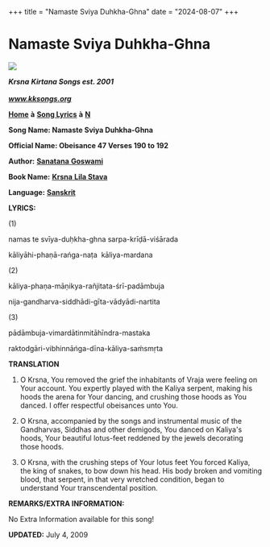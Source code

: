 +++
title = "Namaste Sviya Duhkha-Ghna"
date = "2024-08-07"
+++

# Namaste Sviya Duhkha-Ghna
**[![](http://kksongs.org/image_files/image002.jpg)](http://kksongs.org/)**

**_Krsna_** **_Kirtana Songs est. 2001_**                                                                                                                                                      **_www.kksongs.org_**

**[Home](http://kksongs.org/)** **à** **[Song Lyrics](http://kksongs.org/lyrics.html)** **à** **[N](http://kksongs.org/songs/song_n.html)**

**Song Name: Namaste Sviya Duhkha-Ghna**

**Official Name: Obeisance 47 Verses 190 to 192**

**Author:** [**Sanatana** **Goswami**](http://kksongs.org/authors/list/sanatana_g.html)

**Book Name:** [**Krsna** **Lila Stava**](http://kksongs.org/authors/krsnalilastava.html)

**Language:** [**Sanskrit**](http://kksongs.org/language/list/sanskrit.html)

**LYRICS:**

(1)

namas te svīya-duḥkha-ghna sarpa-krīḍā-viśārada

kāliyāhi-phaṇā-rańga-naṭa  kāliya-mardana

(2)

kāliya-phaṇa-māṇikya-rañjitata-śrī-padāmbuja

nija-gandharva-siddhādi-gīta-vādyādi-nartita

(3)

pādāmbuja-vimardātinmitāhīndra-mastaka

raktodgāri-vibhinnāńga-dīna-kāliya-saḿsmṛta

**TRANSLATION**

1) O Krsna, You removed the grief the inhabitants of Vraja were feeling on Your account. You expertly played with the Kaliya serpent, making his hoods the arena for Your dancing, and crushing those hoods as You danced. I offer respectful obeisances unto You.

2) O Krsna, accompanied by the songs and instrumental music of the Gandharvas, Siddhas and other demigods, You danced on Kaliya's hoods, Your beautiful lotus-feet reddened by the jewels decorating those hoods.

3) O Krsna, with the crushing steps of Your lotus feet You forced Kaliya, the king of snakes, to bow down his head. His body broken and vomiting blood, that serpent, in that very wretched condition, began to understand Your transcendental position.

**REMARKS/EXTRA INFORMATION:**

No Extra Information available for this song!

**UPDATED:** July 4, 2009